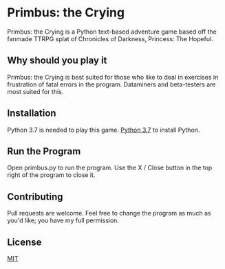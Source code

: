 # Primbus: the Crying

Primbus: the Crying is a Python text-based adventure game based off the fanmade TTRPG splat of Chronicles of Darkness, Princess: The Hopeful.

## Why should you play it
Primbus: the Crying is best suited for those who like to deal in exercises in frustration of fatal errors in the program.
Dataminers and beta-testers are most suited for this.
## Installation

Python 3.7 is needed to play this game. [Python 3.7](https://www.python.org/downloads/) to install Python.
## Run the Program

Open primbus.py to run the program.
Use the X / Close button in the top right of the program to close it.

## Contributing

Pull requests are welcome. Feel free to change the program as much as you'd like; you have my full permission.

## License

[MIT](https://choosealicense.com/licenses/mit/)
